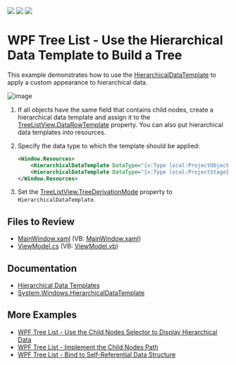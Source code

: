 <!-- default badges list -->
![](https://img.shields.io/endpoint?url=https://codecentral.devexpress.com/api/v1/VersionRange/128657742/21.1.5%2B)
[![](https://img.shields.io/badge/Open_in_DevExpress_Support_Center-FF7200?style=flat-square&logo=DevExpress&logoColor=white)](https://supportcenter.devexpress.com/ticket/details/E3410)
[![](https://img.shields.io/badge/📖_How_to_use_DevExpress_Examples-e9f6fc?style=flat-square)](https://docs.devexpress.com/GeneralInformation/403183)
<!-- default badges end -->

# WPF Tree List - Use the Hierarchical Data Template to Build a Tree

This example demonstrates how to use the [HierarchicalDataTemplate](https://learn.microsoft.com/en-us/dotnet/api/system.windows.hierarchicaldatatemplate) to apply a custom appearance to hierarchical data.

![image](https://user-images.githubusercontent.com/65009440/193810135-6eea56c8-2bf4-4caa-a3a0-c51bcea2260e.png)

1. If all objects have the same field that contains child nodes, create a hierarchical data template and assign it to the [TreeListView.DataRowTemplate](https://docs.devexpress.com/WPF/DevExpress.Xpf.Grid.TreeListView.DataRowTemplate) property. You can also put hierarchical data templates into resources.
2. Specify the data type to which the template should be applied:

   ```xml
   <Window.Resources>
       <HierarchicalDataTemplate DataType="{x:Type local:ProjectObject}" ItemsSource="{Binding Stages}"/>
       <HierarchicalDataTemplate DataType="{x:Type local:ProjectStage}" ItemsSource="{Binding Tasks}"/>
   </Window.Resources>
   ```
3. Set the [TreeListView.TreeDerivationMode](https://docs.devexpress.com/WPF/DevExpress.Xpf.Grid.TreeListView.TreeDerivationMode) property to `HierarchicalDataTemplate`.

## Files to Review

* [MainWindow.xaml](./CS/MainWindow.xaml) (VB: [MainWindow.xaml](./VB/MainWindow.xaml))
* [ViewModel.cs](./CS/ViewModel.cs) (VB: [ViewModel.vb](./VB/ViewModel.vb))

## Documentation

* [Hierarchical Data Templates](https://docs.devexpress.com/WPF/10366/controls-and-libraries/data-grid/display-hierarchical-data/bind-to-hierarchical-data-structure#hierarchical-data-templates)
* [System.Windows.HierarchicalDataTemplate](https://learn.microsoft.com/en-us/dotnet/api/system.windows.hierarchicaldatatemplate)

## More Examples

* [WPF Tree List - Use the Child Nodes Selector to Display Hierarchical Data](https://github.com/DevExpress-Examples/wpf-treelist-use-child-nodes-selector-to-display-hierarchical-data)
* [WPF Tree List - Implement the Child Nodes Path](https://github.com/DevExpress-Examples/wpf-treelist-implement-childnodespath)
* [WPF Tree List - Bind to Self-Referential Data Structure](https://github.com/DevExpress-Examples/wpf-treelist-bind-to-self-referential-data)
